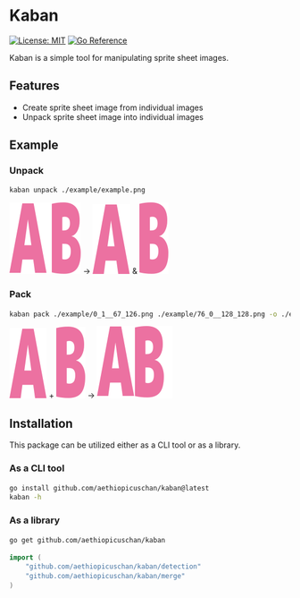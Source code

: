 # Kaban

[![License: MIT](https://img.shields.io/badge/License-MIT-brightgreen?style=flat-square)](/LICENSE)
[![Go Reference](https://pkg.go.dev/badge/github.com/aethiopicuschan/kaban.svg)](https://pkg.go.dev/github.com/aethiopicuschan/kaban)

Kaban is a simple tool for manipulating sprite sheet images.

## Features

- Create sprite sheet image from individual images
- Unpack sprite sheet image into individual images


## Example

### Unpack

```sh
kaban unpack ./example/example.png
```

![example.png](/example/example.png)
→
![0_1__67_126.png](/example/0_1__67_126.png)
&
![76_0__128_128.png](example/76_0__128_128.png)

### Pack

```sh
kaban pack ./example/0_1__67_126.png ./example/76_0__128_128.png -o ./example/packed.png
```

![0_1__67_126.png](/example/0_1__67_126.png)
+
![76_0__128_128.png](example/76_0__128_128.png)
→
![packed.png](/example/packed.png)

## Installation

This package can be utilized either as a CLI tool or as a library.

### As a CLI tool

```sh
go install github.com/aethiopicuschan/kaban@latest
kaban -h
```

### As a library

```sh
go get github.com/aethiopicuschan/kaban
```

```go
import (
	"github.com/aethiopicuschan/kaban/detection"
	"github.com/aethiopicuschan/kaban/merge"
)
```
